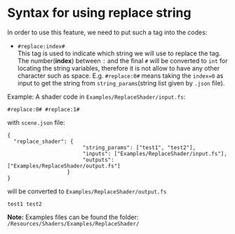 # Syntax for using replace string

In order to use this feature, we need to put such a tag into the codes:
- `#replace:index#`\
	This tag is used to indicate which string we will use to replace the tag. The number(**index**) between `:` and the final `#` will be converted to `int` for locating the string variables, therefore it is not allow to have any other character such as space. E.g. `#replace:0#` means taking the `index=0` as input to get the string from `string_params`(string list given by `.json` file).

Example:
A shader code in `Examples/ReplaceShader/input.fs`:
```
#replace:0# #replace:1#
```
with `scene.json` file:
```
{
  "replace_shader": {
                        "string_params": ["test1", "test2"],
                        "inputs": ["Examples/ReplaceShader/input.fs"],
                        "outputs": ["Examples/ReplaceShader/output.fs"]
                   }
}

```
will be converted to `Examples/ReplaceShader/output.fs`
```
test1 test2
```
**Note:** 
Examples files can be found the folder: `/Resources/Shaders/Examples/ReplaceShader/`
